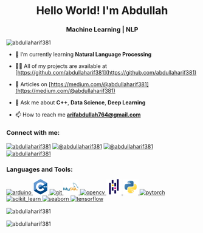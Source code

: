 <h1 align="center">Hello World! I'm Abdullah</h1>
<h3 align="center">Machine Learning | NLP</h3>

<p align="left"> <img src="https://komarev.com/ghpvc/?username=abdullaharif381&label=Profile%20views&color=0e75b6&style=flat" alt="abdullaharif381" /> </p>

- 🌱 I’m currently learning **Natural Language Processing**

- 👨‍💻 All of my projects are available at [https://github.com/abdullaharif381](https://github.com/abdullaharif381)

- 📝 Articles on [https://medium.com/@abdullaharif381](https://medium.com/@abdullaharif381)

- 💬 Ask me about **C++**, **Data Science**, **Deep Learning**

- 📫 How to reach me **arifabdullah764@gmail.com**

<h3 align="left">Connect with me:</h3>
<p align="left">
<a href="https://linkedin.com/in/abdullaharif381" target="blank"><img align="center" src="https://raw.githubusercontent.com/rahuldkjain/github-profile-readme-generator/master/src/images/icons/Social/linked-in-alt.svg" alt="abdullaharif381" height="30" width="40" /></a>
<a href="https://kaggle.com/@abdullaharif381" target="blank"><img align="center" src="https://raw.githubusercontent.com/rahuldkjain/github-profile-readme-generator/master/src/images/icons/Social/kaggle.svg" alt="@abdullaharif381" height="30" width="40" /></a>
<a href="https://medium.com/@abdullaharif381" target="blank"><img align="center" src="https://raw.githubusercontent.com/rahuldkjain/github-profile-readme-generator/master/src/images/icons/Social/medium.svg" alt="@abdullaharif381" height="30" width="40" /></a>
<a href="https://www.leetcode.com/abdullaharif381" target="blank"><img align="center" src="https://raw.githubusercontent.com/rahuldkjain/github-profile-readme-generator/master/src/images/icons/Social/leet-code.svg" alt="abdullaharif381" height="30" width="40" /></a>
</p>

<h3 align="left">Languages and Tools:</h3>
<p align="left"> <a href="https://www.arduino.cc/" target="_blank" rel="noreferrer"> <img src="https://cdn.worldvectorlogo.com/logos/arduino-1.svg" alt="arduino" width="40" height="40"/> </a> <a href="https://www.w3schools.com/cpp/" target="_blank" rel="noreferrer"> <img src="https://raw.githubusercontent.com/devicons/devicon/master/icons/cplusplus/cplusplus-original.svg" alt="cplusplus" width="40" height="40"/> </a> <a href="https://git-scm.com/" target="_blank" rel="noreferrer"> <img src="https://www.vectorlogo.zone/logos/git-scm/git-scm-icon.svg" alt="git" width="40" height="40"/> </a> <a href="https://www.mysql.com/" target="_blank" rel="noreferrer"> <img src="https://raw.githubusercontent.com/devicons/devicon/master/icons/mysql/mysql-original-wordmark.svg" alt="mysql" width="40" height="40"/> </a> <a href="https://opencv.org/" target="_blank" rel="noreferrer"> <img src="https://www.vectorlogo.zone/logos/opencv/opencv-icon.svg" alt="opencv" width="40" height="40"/> </a> <a href="https://pandas.pydata.org/" target="_blank" rel="noreferrer"> <img src="https://raw.githubusercontent.com/devicons/devicon/2ae2a900d2f041da66e950e4d48052658d850630/icons/pandas/pandas-original.svg" alt="pandas" width="40" height="40"/> </a> <a href="https://www.python.org" target="_blank" rel="noreferrer"> <img src="https://raw.githubusercontent.com/devicons/devicon/master/icons/python/python-original.svg" alt="python" width="40" height="40"/> </a> <a href="https://pytorch.org/" target="_blank" rel="noreferrer"> <img src="https://www.vectorlogo.zone/logos/pytorch/pytorch-icon.svg" alt="pytorch" width="40" height="40"/> </a> <a href="https://scikit-learn.org/" target="_blank" rel="noreferrer"> <img src="https://upload.wikimedia.org/wikipedia/commons/0/05/Scikit_learn_logo_small.svg" alt="scikit_learn" width="40" height="40"/> </a> <a href="https://seaborn.pydata.org/" target="_blank" rel="noreferrer"> <img src="https://seaborn.pydata.org/_images/logo-mark-lightbg.svg" alt="seaborn" width="40" height="40"/> </a> <a href="https://www.tensorflow.org" target="_blank" rel="noreferrer"> <img src="https://www.vectorlogo.zone/logos/tensorflow/tensorflow-icon.svg" alt="tensorflow" width="40" height="40"/> </a> </p>

<p><img align="center" src="https://github-readme-stats.vercel.app/api/top-langs?username=abdullaharif381&show_icons=true&locale=en&layout=compact" alt="abdullaharif381" /></p>

<p><img align="center" src="https://github-readme-streak-stats.herokuapp.com/?user=abdullaharif381&" alt="abdullaharif381" /></p>
